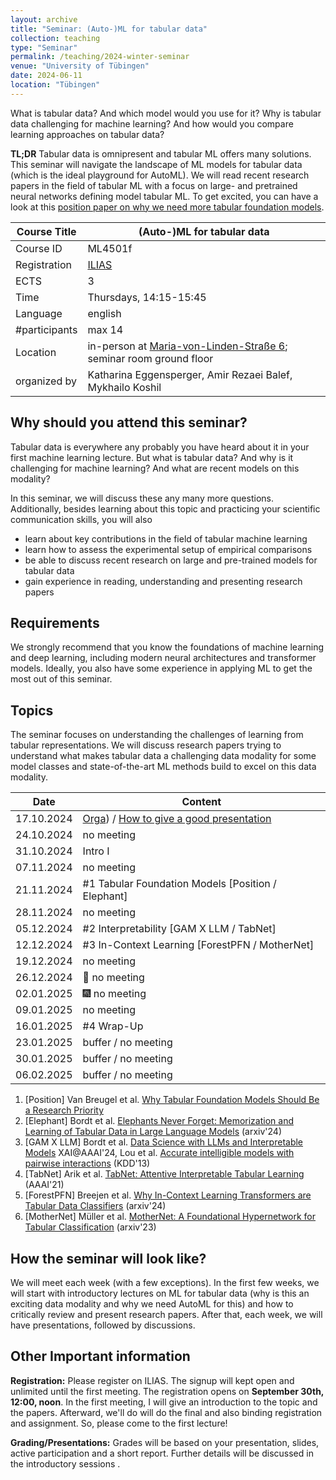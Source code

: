 ```yaml
---
layout: archive
title: "Seminar: (Auto-)ML for tabular data"
collection: teaching
type: "Seminar"
permalink: /teaching/2024-winter-seminar
venue: "University of Tübingen"
date: 2024-06-11
location: "Tübingen"
---
```


What is tabular data? And which model would you use for it? Why is tabular data challenging for machine learning? And how would you compare learning approaches on tabular data?

**TL;DR** Tabular data is omnipresent and tabular ML offers many solutions.  
This seminar will navigate the landscape of ML models for tabular data (which is the ideal playground for AutoML). We will read recent
research papers in the field of tabular ML with a focus on large- and pretrained neural networks defining model tabular ML.
To get excited, you can have a look at this [position paper on why we need more tabular foundation models](https://proceedings.mlr.press/v235/van-breugel24a.html).


| Course Title  | (Auto-)ML for tabular data                                                                                                                                                                                                          |
|---------------|-------------------------------------------------------------------------------------------------------------------------------------------------------------------------------------------------------------------------------------|
| Course ID     | ML4501f                                                                                                                                                                                                                             |
| Registration  | [ILIAS](https://ovidius.uni-tuebingen.de/ilias3/goto.php?target=crs_4780184&client_id=pr02)                                                                                                                                         |
| ECTS          | 3                                                                                                                                                                                                                                   |
| Time          | Thursdays, 14:15-15:45                                                                                                                                                                                                              |                                                                                                                                                                                                                                           |
| Language      | english                                                                                                                                                                                                                             |
| #participants | max 14                                                                                                                                                                                                                              |
| Location      | in-person at [Maria-von-Linden-Straße 6](https://uni-tuebingen.de/einrichtungen/personalvertretungen-beratung-beauftragte/lageplaene/karte-c-sand-aussenbereiche-innenstadt/maria-von-linden-strasse-6/); seminar room ground floor |
| organized by  | Katharina Eggensperger, Amir Rezaei Balef, Mykhailo Koshil                                                                                                                                                                          |

Why should you attend this seminar?
---
Tabular data is everywhere any probably you have heard about it in your first machine learning lecture. 
But what is tabular data? And why is it challenging for machine learning? And what are recent models on this modality?

In this seminar, we will discuss these any many more questions. Additionally, besides learning about this topic and practicing your scientific communication skills, you will also 
  * learn about key contributions in the field of tabular machine learning
  * learn how to assess the experimental setup of empirical comparisons
  * be able to discuss recent research on large and pre-trained models for tabular data
  * gain experience in reading, understanding and presenting research papers 

Requirements
---
We strongly recommend that you know the foundations of machine learning and deep learning, including modern neural architectures and transformer models.
Ideally, you also have some experience in applying ML to get the most out of this seminar.

Topics
---
The seminar focuses on understanding the challenges of learning from tabular representations. We will discuss research 
papers trying to understand what makes tabular data a challenging data modality for some model classes and state-of-the-art
ML methods build to excel on this data modality. 

| Date       | Content                                                                                                                                                                                                |
|------------|--------------------------------------------------------------------------------------------------------------------------------------------------------------------------------------------------------|
| 17.10.2024 | [Orga](https://keggensperger.github.io/files/2024_winter_AutoMLSeminar_Intro.pdf)) / [How to give a good presentation](https://keggensperger.github.io/files/2024_AutoMLSeminar_GoodPresentations.pdf) |
| 24.10.2024 | no meeting                                                                                                                                                                                             |
| 31.10.2024 | Intro I                                                                                                                                                                                                |
| 07.11.2024 | no meeting                                                                                                                                                                                             |
| 21.11.2024 | #1 Tabular Foundation Models [Position / Elephant]                                                                                                                                                     |
| 28.11.2024 | no meeting                                                                                                                                                                                             |
| 05.12.2024 | #2 Interpretability [GAM X LLM / TabNet]                                                                                                                                                               |
| 12.12.2024 | #3 In-Context Learning [ForestPFN / MotherNet]                                                                                                                                                         |
| 19.12.2024 | no meeting                                                                                                                                                                                             |
| 26.12.2024 | 🌲 no meeting                                                                                                                                                                                          |
| 02.01.2025 | 🎆 no meeting                                                                                                                                                                                          |
| 09.01.2025 | no meeting                                                                                                                                                                                             |
| 16.01.2025 | #4 Wrap-Up                                                                                                                                                                                              |
| 23.01.2025 | buffer / no meeting                                                                                                                                                                                    |
| 30.01.2025 | buffer / no meeting                                                                                                                                                                                    |
| 06.02.2025 | buffer / no meeting                                                                                                                                                                                    |

1. [Position] Van Breugel et al. [Why Tabular Foundation Models Should Be a Research Priority](https://proceedings.mlr.press/v235/van-breugel24a.html)
2. [Elephant] Bordt et al. [Elephants Never Forget: Memorization and Learning of Tabular Data in Large Language Models](https://openreview.net/forum?id=HLoWN6m4fS#discussion) (arxiv'24)
3. [GAM X LLM] Bordt et al. [Data Science with LLMs and Interpretable Models](https://arxiv.org/pdf/2402.14474) XAI@AAAI'24, Lou et al. [Accurate intelligible models with pairwise interactions](https://dl.acm.org/doi/abs/10.1145/2487575.2487579) (KDD'13)
4. [TabNet] Arik et al. [TabNet: Attentive Interpretable Tabular Learning ](https://ojs.aaai.org/index.php/AAAI/article/view/16826) (AAAI'21)
5. [ForestPFN] Breejen et al. [Why In-Context Learning Transformers are Tabular Data Classifiers](https://arxiv.org/abs/2405.13396) (arxiv'24)
6. [MotherNet] Müller et al. [MotherNet: A Foundational Hypernetwork for Tabular Classification](https://openreview.net/forum?id=cp5PvcI6w8_) (arxiv'23)

How the seminar will look like?
---

We will meet each week (with a few exceptions). In the first few weeks, we will start with introductory lectures on
ML for tabular data (why is this an exciting data modality and why we need AutoML for this) and how to critically review and present research papers. After that, each week, we will have presentations, followed by discussions.

Other Important information
---

**Registration:** Please register on ILIAS. The signup will kept open and unlimited until the first meeting. The registration opens on **September 30th, 12:00, noon**.
In the first meeting, I will give an introduction to the topic and the papers. Afterward, we'll do will do the final and also binding registration and assignment. So, please come to the first lecture!

**Grading/Presentations:** Grades will be based on your presentation, slides, active participation and a short report. Further details will be discussed in the introductory sessions
.


 

